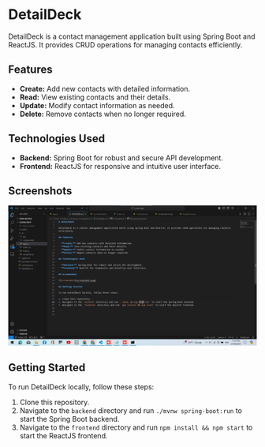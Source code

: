 # DetailDeck

DetailDeck is a contact management application built using Spring Boot and ReactJS. It provides CRUD operations for managing contacts efficiently.

## Features

- **Create:** Add new contacts with detailed information.
- **Read:** View existing contacts and their details.
- **Update:** Modify contact information as needed.
- **Delete:** Remove contacts when no longer required.

## Technologies Used

- **Backend:** Spring Boot for robust and secure API development.
- **Frontend:** ReactJS for responsive and intuitive user interface.

## Screenshots

![Screenshot](./screenshot/sample.jpg)

## Getting Started

To run DetailDeck locally, follow these steps:

1. Clone this repository.
2. Navigate to the `backend` directory and run `./mvnw spring-boot:run` to start the Spring Boot backend.
3. Navigate to the `frontend` directory and run `npm install && npm start` to start the ReactJS frontend.



